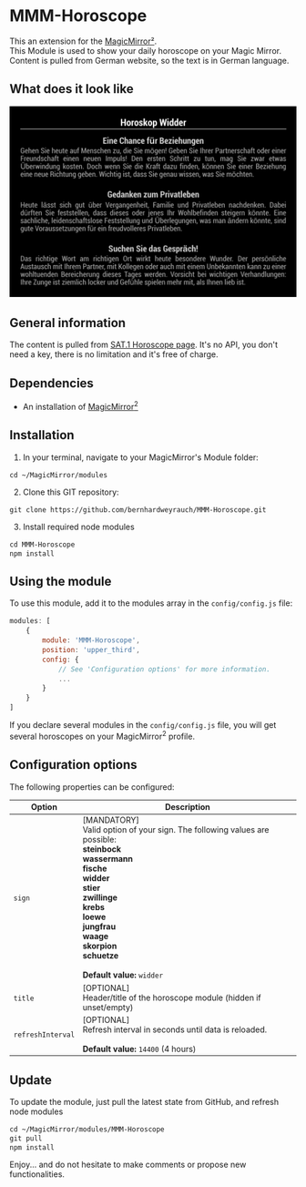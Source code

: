 # MMM-Horoscope
This an extension for the [MagicMirror²](https://magicmirror.builders/).
<br>This Module is used to show your daily horoscope on your Magic Mirror.
<br>Content is pulled from German website, so the text is in German language.

## What does it look like
![](MMM-Horoscope.jpg)

## General information
The content is pulled from [SAT.1 Horoscope page](https://www.sat1.de/ratgeber/horoskop/tageshoroskop).
It's no API, you don't need a key, there is no limitation and it's free of charge.

## Dependencies
  * An installation of [MagicMirror<sup>2</sup>](https://github.com/MichMich/MagicMirror)

## Installation
1. In your terminal, navigate to your MagicMirror's Module folder:
````
cd ~/MagicMirror/modules
````

2. Clone this GIT repository:
````
git clone https://github.com/bernhardweyrauch/MMM-Horoscope.git
````

3. Install required node modules
````
cd MMM-Horoscope
npm install
````

## Using the module
To use this module, add it to the modules array in the `config/config.js` file:
````javascript
modules: [
    {
        module: 'MMM-Horoscope',
        position: 'upper_third',
        config: {
            // See 'Configuration options' for more information.
            ...
        }
    }
]
````
If you declare several modules in the `config/config.js` file, you will get several horoscopes on your MagicMirror<sup>2</sup> profile.

## Configuration options
The following properties can be configured:

| Option                     | Description
| -------------------------- | -----------
| `sign`                 | [MANDATORY]<br>Valid option of your sign. The following values are possible:<br>**steinbock**<br>**wassermann**<br>**fische**<br>**widder**<br>**stier**<br>**zwillinge**<br>**krebs**<br>**loewe**<br>**jungfrau**<br>**waage**<br>**skorpion**<br>**schuetze**<br><br> **Default value:** `widder`
| `title`                | [OPTIONAL]<br>Header/title of the horoscope module (hidden if unset/empty)
| `refreshInterval`      | [OPTIONAL]<br>Refresh interval in seconds until data is reloaded.<br><br> **Default value:** `14400` (4 hours)


## Update
To update the module, just pull the latest state from GitHub, and refresh node modules
````
cd ~/MagicMirror/modules/MMM-Horoscope
git pull
npm install
````


Enjoy... and do not hesitate to make comments or propose new functionalities.
